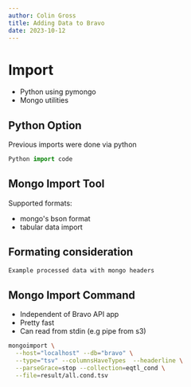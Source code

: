 ```yaml
---
author: Colin Gross
title: Adding Data to Bravo
date: 2023-10-12
---
```


# Import 

- Python using pymongo
- Mongo utilities

## Python Option
Previous imports were done via python

```py
Python import code
```

## Mongo Import Tool

Supported formats:

- mongo's bson format
- tabular data import

## Formating consideration

```txt
Example processed data with mongo headers
```

## Mongo Import Command

- Independent of Bravo API app
- Pretty fast
- Can read from stdin (e.g pipe from s3)

```sh
mongoimport \
  --host="localhost" --db="bravo" \
  --type="tsv" --columnsHaveTypes  --headerline \
  --parseGrace=stop --collection=eqtl_cond \
  --file=result/all.cond.tsv 
```
